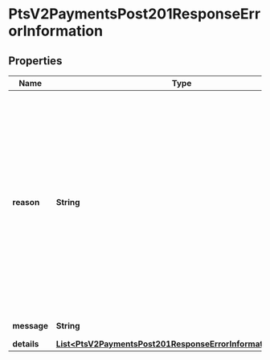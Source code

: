 
# PtsV2PaymentsPost201ResponseErrorInformation

## Properties
Name | Type | Description | Notes
------------ | ------------- | ------------- | -------------
**reason** | **String** | The reason of the status.  Possible values:  - AVS_FAILED  - CONTACT_PROCESSOR  - EXPIRED_CARD  - PROCESSOR_DECLINED  - INSUFFICIENT_FUND  - STOLEN_LOST_CARD  - ISSUER_UNAVAILABLE  - UNAUTHORIZED_CARD  - CVN_NOT_MATCH  - EXCEEDS_CREDIT_LIMIT  - INVALID_CVN  - DECLINED_CHECK  - BLACKLISTED_CUSTOMER  - SUSPENDED_ACCOUNT  - PAYMENT_REFUSED  - CV_FAILED  - INVALID_ACCOUNT  - GENERAL_DECLINE  - INVALID_MERCHANT_CONFIGURATION  - DECISION_PROFILE_REJECT  - SCORE_EXCEEDS_THRESHOLD  - PENDING_AUTHENTICATION  - ACH_VERIFICATION_FAILED  |  [optional]
**message** | **String** | The detail message related to the status and reason listed above. |  [optional]
**details** | [**List&lt;PtsV2PaymentsPost201ResponseErrorInformationDetails&gt;**](PtsV2PaymentsPost201ResponseErrorInformationDetails.md) |  |  [optional]



